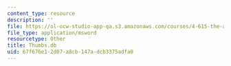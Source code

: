 ```yaml
---
content_type: resource
description: ''
file: https://ol-ocw-studio-app-qa.s3.amazonaws.com/courses/4-615-the-architecture-of-cairo-spring-2002/67f676e12d07a8cb147adcb3375adfa0_Thumbs.db
file_type: application/msword
resourcetype: Other
title: Thumbs.db
uid: 67f676e1-2d07-a8cb-147a-dcb3375adfa0
---
```


